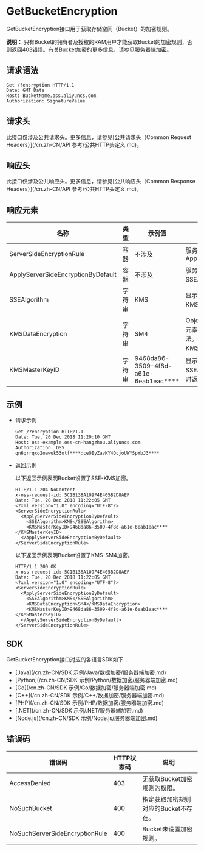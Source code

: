 # GetBucketEncryption

GetBucketEncryption接口用于获取存储空间（Bucket）的加密规则。

**说明：** 只有Bucket的拥有者及授权的RAM用户才能获取Bucket的加密规则，否则返回403错误。有关Bucket加密的更多信息，请参见[服务器端加密](/cn.zh-CN/开发指南/数据安全/数据加密/服务器端加密.md)。

## 请求语法

```
Get /?encryption HTTP/1.1
Date: GMT Date
Host: BucketName.oss.aliyuncs.com
Authorization: SignatureValue
```

## 请求头

此接口仅涉及公共请求头。更多信息，请参见[公共请求头（Common Request Headers）](/cn.zh-CN/API 参考/公共HTTP头定义.md)。

## 响应头

此接口仅涉及公共响应头。更多信息，请参见[公共响应头（Common Response Headers）](/cn.zh-CN/API 参考/公共HTTP头定义.md)。

## 响应元素

|名称|类型|示例值|描述|
|--|--|---|--|
|ServerSideEncryptionRule|容器|不涉及|服务端加密规则的容器。 子元素：ApplyServerSideEncryptionByDefault |
|ApplyServerSideEncryptionByDefault|容器|不涉及|服务端默认加密方式的容器。 子元素：SSEAlgorithm，KMSMasterKeyID |
|SSEAlgorithm|字符串|KMS|显示服务端默认加密方式。 取值：KMS、AES256、SM4 |
|KMSDataEncryption|字符串|SM4|Object的加密算法。若响应中未包含此元素，表明Object使用AES256加密算法。此选项仅当SSEAlgorithm取值为KMS有效。取值：SM4 |
|KMSMasterKeyID|字符串|9468da86-3509-4f8d-a61e-6eab1eac\*\*\*\*|显示当前使用的KMS密钥ID。 仅当SSEAlgorithm为KMS且指定了密钥ID时返回，其他情况下，此项为空。 |

## 示例

-   请求示例

    ```
    Get /?encryption HTTP/1.1
    Date: Tue, 20 Dec 2018 11:20:10 GMT
    Host: oss-example.oss-cn-hangzhou.aliyuncs.com
    Authorization: OSS qn6qrrqxo2oawuk53otf****:ceOEyZavKY4QcjoUWYSpYbJ3****
    ```

-   返回示例

    以下返回示例表明Bucket设置了SSE-KMS加密。

    ```
    HTTP/1.1 204 NoContent
    x-oss-request-id: 5C1B138A109F4E405B2D8AEF
    Date: Tue, 20 Dec 2018 11:22:05 GMT
    <?xml version="1.0" encoding="UTF-8"?>
    <ServerSideEncryptionRule>
      <ApplyServerSideEncryptionByDefault>
        <SSEAlgorithm>KMS</SSEAlgorithm>
        <KMSMasterKeyID>9468da86-3509-4f8d-a61e-6eab1eac****</KMSMasterKeyID>
      </ApplyServerSideEncryptionByDefault>
    </ServerSideEncryptionRule>
    ```

    以下返回示例表明Bucket设置了KMS-SM4加密。

    ```
    HTTP/1.1 200 OK
    x-oss-request-id: 5C1B138A109F4E405B2D8AEF
    Date: Tue, 20 Dec 2018 11:22:05 GMT
    <?xml version="1.0" encoding="UTF-8"?>
    <ServerSideEncryptionRule>
      <ApplyServerSideEncryptionByDefault>
        <SSEAlgorithm>KMS</SSEAlgorithm>
        <KMSDataEncryption>SM4</KMSDataEncryption>
        <KMSMasterKeyID>9468da86-3509-4f8d-a61e-6eab1eac****</KMSMasterKeyID>
      </ApplyServerSideEncryptionByDefault>
    </ServerSideEncryptionRule>
    ```


## SDK

GetBucketEncryption接口对应的各语言SDK如下：

-   [Java](/cn.zh-CN/SDK 示例/Java/数据加密/服务器端加密.md)
-   [Python](/cn.zh-CN/SDK 示例/Python/数据加密/服务器端加密.md)
-   [Go](/cn.zh-CN/SDK 示例/Go/数据加密/服务器端加密.md)
-   [C++](/cn.zh-CN/SDK 示例/C++/数据加密/服务器端加密.md)
-   [PHP](/cn.zh-CN/SDK 示例/PHP/数据加密/服务器端加密.md)
-   [.NET](/cn.zh-CN/SDK 示例/.NET/服务器端加密.md)
-   [Node.js](/cn.zh-CN/SDK 示例/Node.js/服务器端加密.md)

## 错误码

|错误码|HTTP状态码|说明|
|---|-------|--|
|AccessDenied|403|无获取Bucket加密规则的权限。|
|NoSuchBucket|400|指定获取加密规则对应的Bucket不存在。|
|NoSuchServerSideEncryptionRule|400|Bucket未设置加密规则。|

